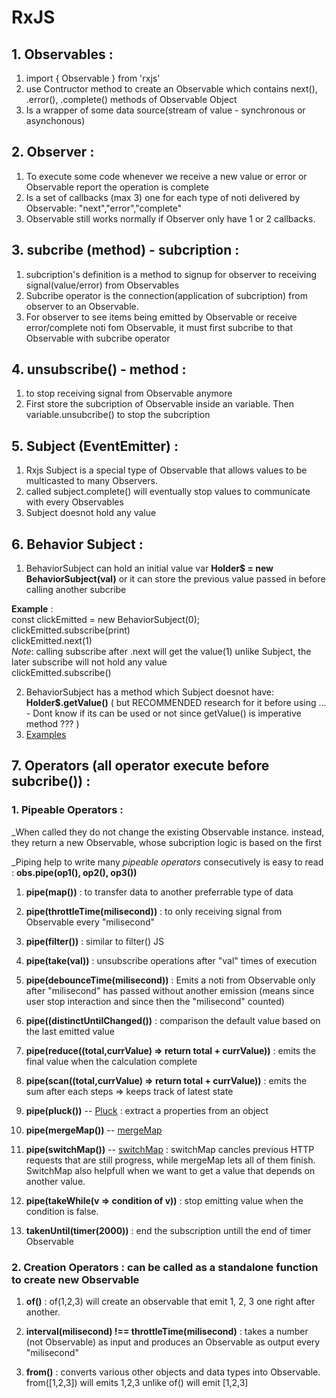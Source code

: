 # RxJS

## 1. Observables :

1. import { Observable } from 'rxjs'
2. use Contructor method to create an Observable which contains next(), .error(), .complete() methods of Observable Object
3. Is a wrapper of some data source(stream of value - synchronous or asynchonous)

## 2. Observer :

1. To execute some code whenever we receive a new value or error or Observable report the operation is complete
2. Is a set of callbacks (max 3) one for each type of noti delivered by Observable: "next","error","complete"
3. Observable still works normally if Observer only have 1 or 2 callbacks.

## 3. subcribe (method) - subcription :

1. subcription's definition is a method to signup for observer to receiving signal(value/error) from Observables
1. Subcribe operator is the connection(application of subcription) from observer to an Observable.
2. For observer to see items being emitted by Observable or receive error/complete noti fom Observable, it must first subcribe to that Observable with subcribe operator

## 4. unsubscribe() - method : 

1. to stop receiving signal from Observable anymore
2. First store the subcription of Observable inside an variable. Then variable.unsubcribe() to stop the subcription

## 5. Subject (EventEmitter) :

1. Rxjs Subject is a special type of Observable that allows values to be multicasted to many Observers.
2. called subject.complete() will eventually stop values to communicate with every Observables
3. Subject doesnot hold any value

## 6. Behavior Subject : 
1. BehaviorSubject can hold an initial value var **Holder$ = new BehaviorSubject(val)** or it can store the previous value passed in before calling another subcribe

**Example** : <br/>
const clickEmitted = new BehaviorSubject(0);<br/>
clickEmitted.subscribe(print)<br/>
clickEmitted.next(1)<br/>
_Note_: calling subscribe after .next will get the value(1) unlike Subject, the later subscribe will not hold any value<br/>
clickEmitted.subscribe()

2. BehaviorSubject has a method which Subject doesnot have: **Holder$.getValue()** ( but RECOMMENDED research for it before using ... - Dont know if its can be used or not since getValue() is imperative method ??? )
3. [Examples](https://www.learnrxjs.io/learn-rxjs/subjects/behaviorsubject)

## 7. Operators (all operator execute before subcribe()) :
### **1. Pipeable Operators** : 
_When called they do not change the existing Observable instance. instead, they return a new Observable, whose subcription logic is based on the first 

_Piping help to write many *pipeable operators* consecutively is easy to read : **obs.pipe(op1(), op2(), op3())**

1. **pipe(map())** : to transfer data to another preferrable type of data

2. **pipe(throttleTime(milisecond))** : to only receiving signal from Observable every "milisecond"

3. **pipe(filter())** : similar to filter() JS

4. **pipe(take(val))** : unsubscribe operations after "val" times of execution

5. **pipe(debounceTime(milisecond))** : Emits a noti from Observable only after "milisecond" has passed without another emission (means since user stop interaction and since then the "milisecond" counted)

6. **pipe((distinctUntilChanged())** : comparison the default value based on the last emitted value

7. **pipe(reduce((total,currValue) => return total + currValue))** : emits the final value when the calculation complete

8. **pipe(scan((total,currValue) => return total + currValue))** : emits the sum after each steps => keeps track of latest state

9. **pipe(pluck())** -- [Pluck](https://www.learnrxjs.io/learn-rxjs/operators/transformation/pluck) : extract a properties from an object

10. **pipe(mergeMap())** -- [mergeMap](https://www.learnrxjs.io/learn-rxjs/operators/transformation/mergemap)

11. **pipe(switchMap())** -- [switchMap](https://www.learnrxjs.io/learn-rxjs/operators/transformation/switchmap) : switchMap cancles previous HTTP requests that are still progress, while mergeMap lets all of them finish. SwitchMap also helpfull when we want to get a value that depends on another value.

12. **pipe(takeWhile(v => condition of v))** : stop emitting value when the condition is false.

13. **takenUntil(timer(2000))** : end the subscription untill the end of timer Observable

### **2. Creation Operators** : can be called as a standalone function to create new Observable 
1. **of()** : 
of(1,2,3) will create an observable that emit 1, 2, 3 one right after another.

2. **interval(milisecond) !== throttleTime(milisecond)** : 
takes a number (not Observable) as input and produces an Observable as output every "milisecond"

3. **from()** : 
converts various other objects and data types into Observable. from([1,2,3]) will emits 1,2,3 unlike of() will emit [1,2,3]
